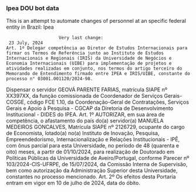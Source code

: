  ### Ipea DOU bot data
 This is an attempt to automate changes of personnel at an specific federal entity in Brazil: Ipea
 
                        Very last change: 
 	 23 July, 2024
	Art. 1º Delegar competência ao Diretor de Estudos Internacionais para firmar os Termos de Referência junto ao Instituto de Estudos Internacionais e Regionais (IRIS) da Universidade de Negócios e Economia Internacionais (UIBE) para implementação de projetos e atividades realizadas em conjunto, nos termos do artigo terceiro do Memorando de Entendimento firmado entre IPEA e IRIS/UIBE, constante do processo n° 03001.001120/2024-98.
Dispensar o servidor GEOVÁ PARENTE FARIAS, matrícula SIAPE nº XX397XX, da função comissionada de Coordenador de Serviços Gerais-COSGE, código FCE 1.10, da Coordenação-Geral de Contratações, Serviços Gerais e Apoio à Pesquisa - CGCAP da Diretoria de Desenvolvimento Institucional - DIDES do IPEA.
Art. 1º AUTORIZAR, em sua área de competência, o afastamento do país do(a) servidor(a) MANUELA MEDEIROS GONCALVES, Matrícula SIAPE nº 2126729, ocupante do cargo de Economista, lotado(a) no(a) Instituto de Inovação, Pesquisa, Empreendedorismo, Internacionalização e Relações Institucionais - IPÊ, com ônus parcial para esta Universidade, no período de 48 (quarenta e oito) meses, a partir de 01/10/2024, para realização de Doutorado em Políticas Públicas da Universidade de Aveiro/Portugal, conforme Parecer nº 103/2024-CIS-UFRPE, de 15/07/2024, da Comissão Interna de Supervisão, bem como autorização da Administração Superior desta Universidade, constantes no processo mencionado. 
Art. 2º Os efeitos desta Portaria entram em vigor em 10 de julho de 2024, data do óbito.
